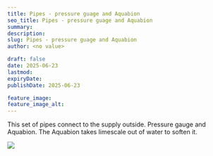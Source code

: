 ```yaml
---
title: Pipes - pressure guage and Aquabion
seo_title: Pipes - pressure guage and Aquabion
summary:
description:
slug: Pipes - pressure guage and Aquabion
author: <no value>

draft: false
date: 2025-06-23
lastmod:
expiryDate:
publishDate: 2025-06-23

feature_image:
feature_image_alt:
---
```


This set of pipes connect to the supply outside. Pressure gauge and Aquabion. The Aquabion takes limescale out of water to soften it.

![](/images/2472.jpeg )